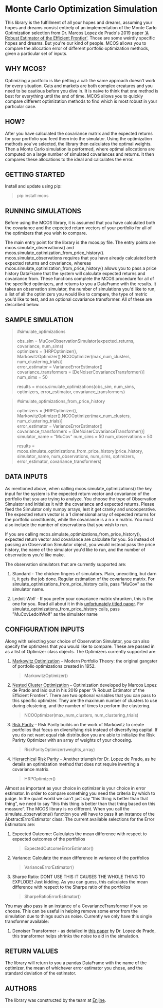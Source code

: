 # Monte Carlo Optimization Simulation

This library is the fulfillment of all your hopes and dreams, assuming your hopes and dreams consist entirely of an implementation of the Monte Carlo Optimization selection from Dr. Marcos Lopez de Prado's 2019 paper ['A Robust Estimator of the Efficient Frontier'](https://poseidon01.ssrn.com/delivery.php?ID=560120086072067000023119067087001005063062020029025039112121114081030090076000064068060031127103104029043093066122064093066123051020006028053100121067093122114073005020005127087082126007008124024106088066094097086072096024113073076127127015020000085&EXT=pdf). Those are some weirdly specific hopes and dreams. But you're our kind of people. MCOS allows you to compare the allocation error of different portfolio optimization methods, given a particular set of inputs. 


## WHY MCOS?

Optimizing a portfolio is like petting a cat: the same approach doesn't work for every situation. Cats and markets are both complex creatures and you need to be cautious before you dive in. It is naive to think that one method is best for everything until the end of time. MCOS allows you to quickly compare different optimization methods to find which is most robust in your particular case.

## HOW?

After you have calculated the covariance matrix and the expected returns for your portfolio you feed them into the simulator. Using the optimization methods you've selected, the library then calculates the optimal weights. Then a Monte Carlo simulation is performed, where optimal allocations are computed on a large number of simulated covariances and returns. It then compares these allocations to the ideal and calculates the error. 


## GETTING STARTED

Install and update using pip:
> pip install mcos

## RUNNING SIMULATIONS

Before using the MCOS library, it is assumed that you have calculated both the covariance and the expected return vectors of your portfolio for all of the optimizers that you wish to compare. 

The main entry point for the library is the mcos.py file. The entry points are mcos.simulate_observations() and mcos.simulate_optimization_from_price_history(). mcos.simulate_observations requires that you have already calculated both expected returns and covariance, whereas mcos.simulate_optimization_from_price_history() allows you to pass a price history DataFrame that the system will calculate expected returns and covariance from. These functions complete the MCOS procedure for all of the specified optimizers, and returns to you a DataFrame with the results. It takes an observation simulator, the number of simulations you'd like to run, a list of all the optimizers you would like to compare, the type of metric you'd like to test, and an optional covariance transformer. All of these are described below. 

## SAMPLE SIMULATION

> #simulate_optimizations
>
> obs_sim = MuCovObservationSimulator(expected_returns, covariance, num_sims)  
> optimizers = [HRPOptimizer(), MarkowitzOptimizer(),NCOOptimizer(max_num_clusters, num_clustering_trials)]   
> error_estimator = VarianceErrorEstimator()  
> covariance_transformers = [DeNoiserCovarianceTransformer()]  
> num_sims = 50  
>    
> results = mcos.simulate_optimizations(obs_sim, num_sims, optimizers, error_estimator, covariance_transformers)  


> #simulate_optimizations_from_price_history
>
> optimizers = [HRPOptimizer(), MarkowitzOptimizer(),NCOOptimizer(max_num_clusters, num_clustering_trials)]   
> error_estimator = VarianceErrorEstimator()  
> covariance_transformers = [DeNoiserCovarianceTransformer()]  
> simulator_name = "MuCov" 
> num_sims = 50 
> num_observations = 50 
> 
> results = mcos.simulate_optimizations_from_price_history(price_history, simulator_name, num_observations, num_sims, optimizers, error_estimator, covariance_transformers)  


## DATA INPUTS

As mentioned above, when calling mcos.simulate_optimizations() the key input for the system is the expected return vector and covariance of the portfolio that you are trying to analyze. You choose the type of Observation Simulator and initialize it with the covariance and expected returns. Please feed the Simulator only numpy arrays, lest it get cranky and uncooperative. The expected return vector is a 1 dimensional array of expected returns for the portfolio constituents, while the covariance is a n x n matrix. You must also include the number of observations that you wish to run.


If you are calling mcos.simulate_optimizations_from_price_history(), expected return vector and covariance are calculate for you. So instead of passing an Observation Simulator object, you would instead pass the price history, the name of the simulator you'd like to run, and the number of observations you'd like make. 

The observation simulators that are currently supported are:

1. Standard - The chicken fingers of simulators. Plain, unexciting, but darn it, it gets the job done. Regular estimation of the covariance matrix. For simulate_optimizations_from_price_history calls, pass "MuCov" as the simulator name. 

2. Ledoit-Wolf - If you prefer your covariance matrix shrunken, this is the one for you. Read all about it in this [unfortunately titled paper](http://www.ledoit.net/honey.pdf). For simulate_optimizations_from_price_history calls, pass "MuCovLedoitWolf" as the simulator name
  


## CONFIGURATION INPUTS

Along with selecting your choice of  Observation Simulator, you can also specify the optimzers that you would like to compare. These are passed in as a list of Optimizer class objects. The Optimizers currently supported are: 

1. [Markowitz Optimization](https://www.math.ust.hk/~maykwok/courses/ma362/07F/markowitz_JF.pdf) – Modern Portfolio Theory: the original gangster of portfolio optimizations created in 1952.

   > MarkowitzOptimizer()

2. [Nested Cluster Optimization](https://poseidon01.ssrn.com/delivery.php?ID=560120086072067000023119067087001005063062020029025039112121114081030090076000064068060031127103104029043093066122064093066123051020006028053100121067093122114073005020005127087082126007008124024106088066094097086072096024113073076127127015020000085&EXT=pdf) – Optimization developed by Marcos Lopez de Prado and laid out in his 2019 paper “A Robust Estimator of the Efficient Frontier”. There are two optional variables that you can pass to this specific optimizer. They are the maximum number of clusters to use during clustering, and the number of times to perform the clustering.  

   > NCOOptimizer(max_num_clusters, num_clustering_trials)

3. [Risk Parity](https://www.investopedia.com/terms/r/risk-parity.asp) – Risk Parity builds on the work of Markowitz to create portfolios that focus on diversifying risk instead of diversifying capital. If you do not want equal risk distribution you are able to initialize the Risk Parirty Optimizer with an array of weights of your choosing.

   >RiskParityOptimizer(weights_array)

4. [Hierarchical Risk Parity](http://620116007095114078106074071067113067035074090016037034077026115100120002078005085068098110016004116055039007017120016108004066098025029084039103017090030002008062017046068083006008123089028103069080108004112123027095076096004125124115092064072087/) – Another triumph for Dr. Lopez de Prado, as he details an optimization method that does not require inverting a covariance matrix. 

   > HRPOptimizer()

Almost as important as your choice in optimizer is your choice in error estimator. In order to compare something you need the criteria by which to judge. In the quant world we can't just say “this thing is better than that thing”, we need to say “this this thing is better than that thing based on this measure”. The MCOS library is no different. When you call the simulate_observations() function you will have to pass it an instance of the AbstractErrorEstimator class. The current available selections for the Error Estimators are:

1. Expected Outcome: Calculates the mean difference with respect to expected outcomes of the portfolios
    > ExpectedOutcomeErrorEstimator()
2. Variance: Calculate the mean difference in variance of the portfolios
    > VarianceErrorEstimator()
3. Sharpe Ratio: DONT USE THIS IT CAUSES THE WHOLE THING TO EXPLODE! Just kidding. As you can guess, this calculates the mean difference with respect to the Sharpe ratio of the portfolios
    > SharpeRatioErrorEstimator()

You may also pass in an instance of a CovarianceTransformer if you so choose. This can be useful in helping remove some error from the simulation due to things such as noise. Currently we only have this single transformer available:  

1. Denoiser Transformer - as detailed in [this paper](https://poseidon01.ssrn.com/delivery.php?ID=489024064102117109091077096101101064027075072041043035077073019004118011104120069072123098043034107058119101127077107089081076059012026078015006095118070112111086032085044067091079116085069123114124013083086031102022097077123007004068111066094003118&EXT=pdf) by Dr. Lopez de Prado, this transformer helps shrinks the noise to aid in the simulation. 

## RETURN VALUES

The library will return to you a pandas DataFrame with the name of the optimizer, the mean of whichever error estimator you chose, and the standard deviation of the estimator. 

## AUTHORS

The library was constructed by the team at [Enjine](http://www.enjine.com).
